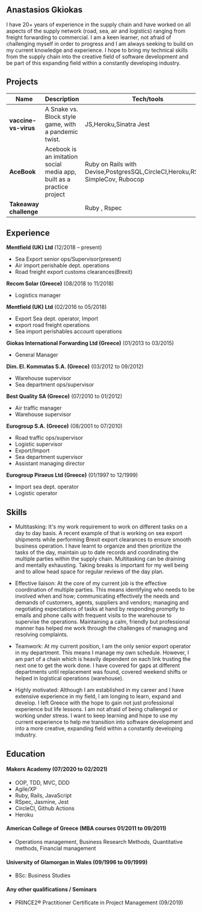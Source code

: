 ## Anastasios Gkiokas

I have 20+ years of experience in  the supply chain and have worked on all aspects  of the supply network (road, sea, air and logistics) ranging from freight forwarding to commercial. I am a keen learner, not afraid of challenging myself in order to progress and I am always seeking to build on my current  knowledge and experience. I hope to bring my technical skills from the supply chain into the creative field of software development and be part of this expanding field within a constantly developing industry. 
## Projects

| Name                         | Description       | Tech/tools        |                 |
| ----------------------------------------- | ----------------- | ----------------- |-----------------|
| **vaccine-vs-virus**            | A Snake vs. Block style game, with a pandemic twist.| JS,Heroku,Sinatra Jest | https://github.com/AnastasisGi/vaccine-vs-virus                |
| **AceBook** | Acebook is an imitation social media app, built as a practice project | Ruby on Rails with Devise,PostgresSQL,CircleCI,Heroku,RSpec, SimpleCov, Rubocop        |https://github.com/AnastasisGi/acebook-The_Part_Time_Peeps                 |
| **Takeaway challenge**       |                   | Ruby , Rspec      | https://github.com/AnastasisGi/Takeaway_chall_rspecII|



## Experience

**Mentfield (UK) Ltd** (12/2018 – present)  
- Sea Export senior ops/Supervisor(present)
- Air import perishable dept. operations
- Road freight export customs clearances(Brexit)


**Recom Solar (Greece)** (08/2018 to 11/2018)  
- Logistics manager


**Mentfield (UK) Ltd** (02/2016 to 05/2018)  
- Export Sea dept. operator, Import  	
- export road freight operations
- Sea import perishables account operations

 
**Giokas International Forwarding Ltd (Greece)** (01/2013 to 03/2015)  
- General Manager


**Dim. El. Kommatas S.A. (Greece)** (03/2012 to 09/2012)  
- Warehouse supervisor
- Sea department ops/supervisor 


**Best Quality SA (Greece)** (07/2010 to 01/2012)  
- Air traffic manager
- Warehouse supervisor 
 
 
**Eurogroup S.A. (Greece)** (08/2001 to 07/2010)  
- Road traffic ops/supervisor
- Logistic supervisor
- Export/Import 
- Sea department supervisor
- Assistant managing director


**Eurogroup Piraeus Ltd (Greece)** (01/1997 to 12/1999)  
- Import sea dept. operator 
- Logistic operator 


## Skills

- Multitasking:  It's my work requirement to work on different tasks on a day to day basis. A recent example of that is working on sea export shipments while performing Brexit export clearances to ensure smooth business operation. I have learnt to organize and then prioritize  the tasks of the day, maintain up to date records and coordinating the multiple parties within the supply chain. Multitasking can be draining and mentally exhausting. Taking breaks is important for my well being and to allow head space for regular reviews of the day plan.

-  Effective liaison: At the core of my current job is the effective coordination of multiple parties. This means identifying who needs to be involved when and how; communicating effectively the needs and demands of customers, agents, suppliers and vendors; managing and negotiating expectations of tasks at hand by responding promptly to emails and phone calls with frequent visits to the warehouse to supervise the operations. Maintaining a calm, friendly but professional manner has helped me work through the challenges of managing and resolving complaints.

- Teamwork: At my current position, I am the only senior export operator in my department. This means I manage my own schedule.  However, I am part of a chain which is heavily dependent on each link trusting the next one to get the work done. I have covered for gaps at different departments until replacement was found, covered weekend shifts or helped in logistical operations (warehouse).

- Highly motivated: Although I am established in my career and I have extensive experience in my field, I am longing to learn, expand and develop. I left Greece with the hope to gain not just professional experience but life lessons. I am not afraid of being challenged or working under stress. I want to keep learning and hope to use my current experience to help me transition into software development and into a more creative, expanding field within a constantly developing industry. 


## Education

#### Makers Academy (07/2020 to 02/2021)

- OOP, TDD, MVC, DDD
- Agile/XP
- Ruby, Rails, JavaScript
- RSpec, Jasmine, Jest 
- CircleCI, Github Actions
- Heroku
 


#### American College of Greece (MBA courses 01/2011 to 09/2011)

- Operations management, Business Research Methods, Quantitative methods, Financial management

#### University of Glamorgan in Wales (09/1996 to 09/1999)

- BSc: Business Studies 


#### Any other qualifications / Seminars

- PRINCE2® Practitioner Certificate in Project Management (09/2019)

